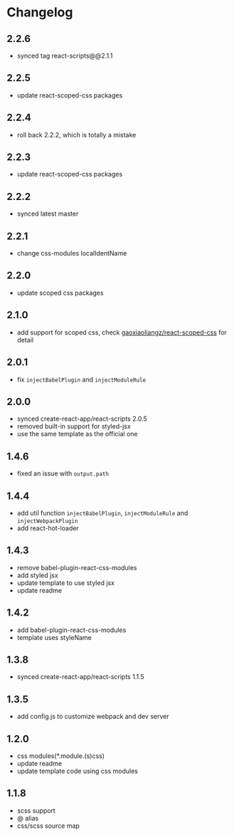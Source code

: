 # Changelog

## 2.2.6

- synced tag react-scripts@@2.1.1

## 2.2.5

- update react-scoped-css packages

## 2.2.4

- roll back 2.2.2, which is totally a mistake

## 2.2.3

- update react-scoped-css packages

## 2.2.2

- synced latest master

## 2.2.1

- change css-modules localIdentName

## 2.2.0

- update scoped css packages

## 2.1.0

- add support for scoped css, check [gaoxiaoliangz/react-scoped-css](https://github.com/gaoxiaoliangz/react-scoped-css) for detail

## 2.0.1

- fix `injectBabelPlugin` and `injectModuleRule`

## 2.0.0

- synced create-react-app/react-scripts 2.0.5
- removed built-in support for styled-jsx
- use the same template as the official one

## 1.4.6

- fixed an issue with `output.path`

## 1.4.4

- add util function `injectBabelPlugin`, `injectModuleRule` and `injectWebpackPlugin`
- add react-hot-loader

## 1.4.3

- remove babel-plugin-react-css-modules
- add styled jsx
- update template to use styled jsx
- update readme

## 1.4.2

- add babel-plugin-react-css-modules
- template uses styleName

## 1.3.8

- synced create-react-app/react-scripts 1.1.5

## 1.3.5

- add config.js to customize webpack and dev server

## 1.2.0

- css modules(\*.module.(s)css)
- update readme
- update template code using css modules

## 1.1.8

- scss support
- @ alias
- css/scss source map
